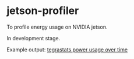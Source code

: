 # jetson-profiler
To profile energy usage on NVIDIA jetson.

In development stage.

Example output:
[tegrastats power usage over time](plot_utils/example/power_graph.pdf)
